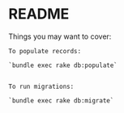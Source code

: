 # README

Things you may want to cover:

    To populate records:
    
    `bundle exec rake db:populate`
    
    
    To run migrations:
    
    `bundle exec rake db:migrate`

